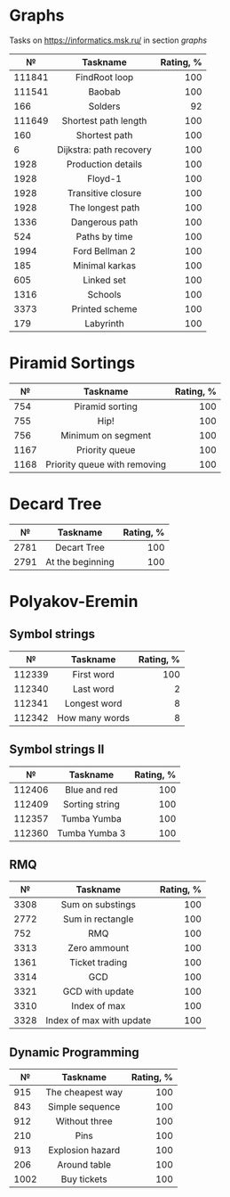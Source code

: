 # Graphs

Tasks on https://informatics.msk.ru/ in section *graphs*

| №      |        Taskname         | Rating, % |
|--------|:-----------------------:|----------:|
| 111841 |      FindRoot loop      |       100 |
| 111541 |         Baobab          |       100 |
| 166    |         Solders         |        92 |
| 111649 |  Shortest path length   |       100 |
| 160    |      Shortest path      |       100 |
| 6      | Dijkstra: path recovery |       100 |
| 1928   |   Production details    |       100 |
| 1928   |         Floyd-1         |       100 |
| 1928   |   Transitive closure    |       100 |
| 1928   |    The longest path     |       100 |
| 1336   |     Dangerous path      |       100 |
| 524    |      Paths by time      |       100 |
| 1994   |     Ford Bellman 2      |       100 |
| 185    |     Minimal karkas      |       100 |
| 605    |       Linked set        |       100 |
| 1316   |         Schools         |       100 |
| 3373   |     Printed scheme      |       100 |
| 179    |        Labyrinth        |       100 |


# Piramid Sortings

| №    |           Taskname           | Rating, % |
|------|:----------------------------:|----------:|
| 754  |       Piramid sorting        |       100 |
| 755  |             Hip!             |       100 |
| 756  |      Minimum on segment      |       100 |
| 1167 |        Priority queue        |       100 |
| 1168 | Priority queue with removing |       100 |

# Decard Tree

| №    |     Taskname     | Rating, % |
|------|:----------------:|----------:|
| 2781 |   Decart Tree    |       100 |
| 2791 | At the beginning |       100 |

# Polyakov-Eremin
## Symbol strings
| №      |    Taskname     | Rating, % |
|--------|:---------------:|----------:|
| 112339 |   First word    |       100 |
| 112340 |    Last word    |         2 |
| 112341 |  Longest word   |         8 |
| 112342 | How many words  |         8 |


## Symbol strings II
| №       |           Taskname           | Rating, % |
|---------|:----------------------------:|----------:|
| 112406  |         Blue and red         |       100 |
| 112409  |        Sorting string        |       100 |
| 112357  |         Tumba Yumba          |       100 |
| 112360  |        Tumba Yumba 3         |       100 |


## RMQ
| №    |     Taskname     | Rating, % |
|------|:----------------:|----------:|
| 3308 | Sum on substings |       100 |
| 2772 | Sum in rectangle |       100 |
| 752  |       RMQ        |       100 |
| 3313 |   Zero ammount   |       100 |
| 1361 |  Ticket trading  |       100 |
| 3314 |       GCD        |       100 |
| 3321 | GCD with update  |       100 |
| 3310 |   Index of max   |       100 |
| 3328 | Index of max with update  |       100 |


## Dynamic Programming
| №    |     Taskname     | Rating, % |
|------|:----------------:|----------:|
| 915  | The cheapest way |       100 |
| 843  | Simple sequence  |       100 |
| 912  |  Without three   |       100 |
| 210  |       Pins       |       100 |
| 913  | Explosion hazard |       100 |
| 206  |   Around table   |       100 |
| 1002 |   Buy tickets    |       100 |
